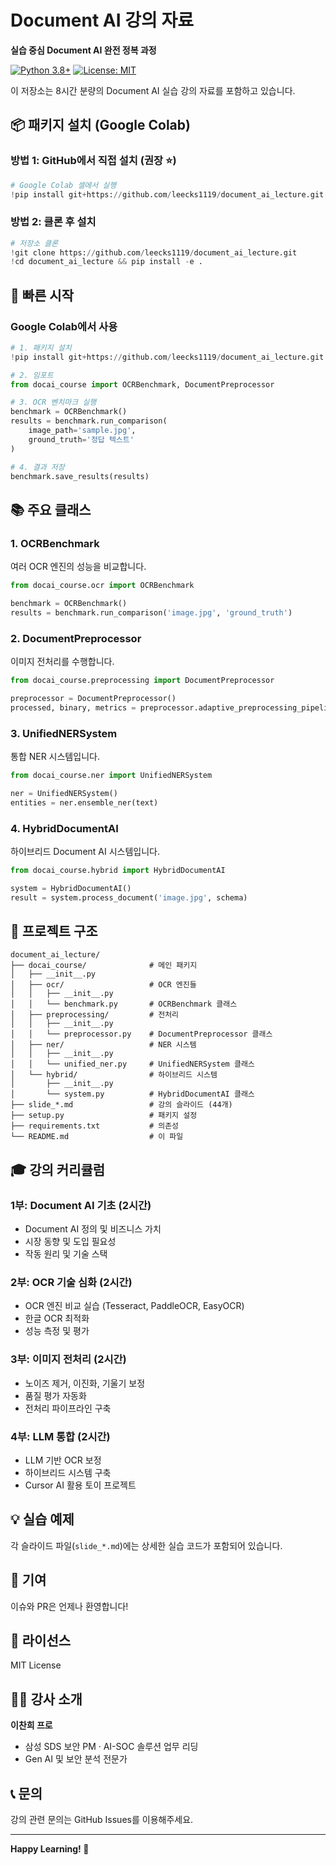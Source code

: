 # Document AI 강의 자료

**실습 중심 Document AI 완전 정복 과정**

[![Python 3.8+](https://img.shields.io/badge/python-3.8+-blue.svg)](https://www.python.org/downloads/)
[![License: MIT](https://img.shields.io/badge/License-MIT-yellow.svg)](https://opensource.org/licenses/MIT)

이 저장소는 8시간 분량의 Document AI 실습 강의 자료를 포함하고 있습니다.

## 📦 패키지 설치 (Google Colab)

### 방법 1: GitHub에서 직접 설치 (권장 ⭐)
```python
# Google Colab 셀에서 실행
!pip install git+https://github.com/leecks1119/document_ai_lecture.git
```

### 방법 2: 클론 후 설치
```python
# 저장소 클론
!git clone https://github.com/leecks1119/document_ai_lecture.git
!cd document_ai_lecture && pip install -e .
```

## 🚀 빠른 시작

### Google Colab에서 사용
```python
# 1. 패키지 설치
!pip install git+https://github.com/leecks1119/document_ai_lecture.git

# 2. 임포트
from docai_course import OCRBenchmark, DocumentPreprocessor

# 3. OCR 벤치마크 실행
benchmark = OCRBenchmark()
results = benchmark.run_comparison(
    image_path='sample.jpg',
    ground_truth='정답 텍스트'
)

# 4. 결과 저장
benchmark.save_results(results)
```

## 📚 주요 클래스

### 1. OCRBenchmark
여러 OCR 엔진의 성능을 비교합니다.
```python
from docai_course.ocr import OCRBenchmark

benchmark = OCRBenchmark()
results = benchmark.run_comparison('image.jpg', 'ground_truth')
```

### 2. DocumentPreprocessor  
이미지 전처리를 수행합니다.
```python
from docai_course.preprocessing import DocumentPreprocessor

preprocessor = DocumentPreprocessor()
processed, binary, metrics = preprocessor.adaptive_preprocessing_pipeline('image.jpg')
```

### 3. UnifiedNERSystem
통합 NER 시스템입니다.
```python
from docai_course.ner import UnifiedNERSystem

ner = UnifiedNERSystem()
entities = ner.ensemble_ner(text)
```

### 4. HybridDocumentAI
하이브리드 Document AI 시스템입니다.
```python
from docai_course.hybrid import HybridDocumentAI

system = HybridDocumentAI()
result = system.process_document('image.jpg', schema)
```

## 📂 프로젝트 구조

```
document_ai_lecture/
├── docai_course/              # 메인 패키지
│   ├── __init__.py
│   ├── ocr/                   # OCR 엔진들
│   │   ├── __init__.py
│   │   └── benchmark.py       # OCRBenchmark 클래스
│   ├── preprocessing/         # 전처리
│   │   ├── __init__.py
│   │   └── preprocessor.py    # DocumentPreprocessor 클래스
│   ├── ner/                   # NER 시스템
│   │   ├── __init__.py
│   │   └── unified_ner.py     # UnifiedNERSystem 클래스
│   └── hybrid/                # 하이브리드 시스템
│       ├── __init__.py
│       └── system.py          # HybridDocumentAI 클래스
├── slide_*.md                 # 강의 슬라이드 (44개)
├── setup.py                   # 패키지 설정
├── requirements.txt           # 의존성
└── README.md                  # 이 파일

```

## 🎓 강의 커리큘럼

### 1부: Document AI 기초 (2시간)
- Document AI 정의 및 비즈니스 가치
- 시장 동향 및 도입 필요성
- 작동 원리 및 기술 스택

### 2부: OCR 기술 심화 (2시간)
- OCR 엔진 비교 실습 (Tesseract, PaddleOCR, EasyOCR)
- 한글 OCR 최적화
- 성능 측정 및 평가

### 3부: 이미지 전처리 (2시간)
- 노이즈 제거, 이진화, 기울기 보정
- 품질 평가 자동화
- 전처리 파이프라인 구축

### 4부: LLM 통합 (2시간)
- LLM 기반 OCR 보정
- 하이브리드 시스템 구축
- Cursor AI 활용 토이 프로젝트

## 💡 실습 예제

각 슬라이드 파일(`slide_*.md`)에는 상세한 실습 코드가 포함되어 있습니다.

## 🤝 기여

이슈와 PR은 언제나 환영합니다!

## 📄 라이선스

MIT License

## 👨‍🏫 강사 소개

**이찬희 프로**
- 삼성 SDS 보안 PM · AI-SOC 솔루션 업무 리딩
- Gen AI 및 보안 분석 전문가

## 📞 문의

강의 관련 문의는 GitHub Issues를 이용해주세요.

---

**Happy Learning! 🚀**

